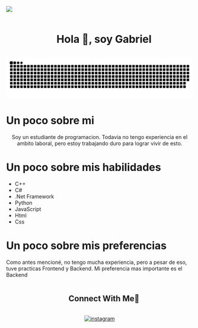 

<img src="https://user-images.githubusercontent.com/73097560/115834477-dbab4500-a447-11eb-908a-139a6edaec5c.gif">


<div id="user-content-toc">
  <ul align="center">
    <summary><h1 style="display: inline-block">Hola 👋, soy Gabriel</h1></summary>
  </ul>
</div>

<div align="center">
  <img  src="https://github.com/1999AZZAR/1999AZZAR/blob/readme/resources/img/grid-snake.svg"
       alt="snake" /></a>
</div>

<div id="user-content-toc">
  <h1>Un poco sobre mi</h1>
  <p align="center">Soy un estudiante de programacion. Todavia no tengo experiencia en el ambito laboral, pero estoy trabajando duro para lograr vivir de esto.</p>
</div>

<div>
    <h1>Un poco sobre mis habilidades</h1>
    <ul>
        <li>C++</li>
        <li>C#</li>
        <li>.Net Framework</li>
        <li>Python</li>
        <li>JavaScript</li>
        <li>Html</li>
        <li>Css</li>
    </ul>
</div>

<div>
    <h1>Un poco sobre mis preferencias</h1>
    <p>Como antes mencioné, no tengo mucha experiencia, pero a pesar de eso, tuve practicas Frontend y Backend. Mi preferencia mas importante es el Backend </p>
</div>

<div id="user-content-toc">
  <ul align="center">
    <summary><h2 style="display: inline-block">Connect With Me🤝</h2></summary>
  </ul>
</div>

<!--icons and links-->
<p align="center">
<a href="https://www.instagram.com/gaabi_26?igsh=dng2OGVpdzhjc3Zk" target="blank"><img align="center" src="https://user-images.githubusercontent.com/88904952/234981169-2dd1e58f-4b7e-468c-8213-034ba62156c3.png" alt="instagram" height="50" width="50" /></a>
</p>


